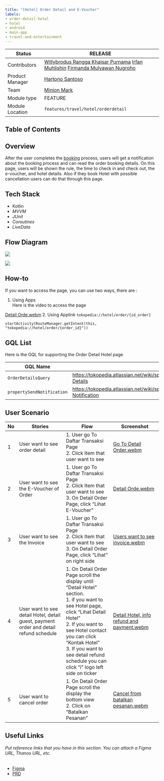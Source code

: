 ```yaml
---
title: "[Hotel] Order Detail and E-Voucher"
labels:
- order-detail-hotel
- hotel
- android
- main-app
- travel-and-entertainment
---
```



| **Status** |  <!--start status:GREEN-->RELEASE<!--end status-->  |
| --- | --- |
| Contributors | [Willybrodus Rangga Khaisar Purnama](https://tokopedia.atlassian.net/wiki/people/62cb5c393d382dfc9c5f11d2?ref=confluence) [Irfan Muhlishin](https://tokopedia.atlassian.net/wiki/people/5bfe19e5128c7106f57662cc?ref=confluence) [Firmanda Mulyawan Nugroho](https://tokopedia.atlassian.net/wiki/people/5d91c148fdfa560dcc3a040f?ref=confluence) |
| Product Manager | [Hartono Santoso](https://tokopedia.atlassian.net/wiki/people/5c6f1fc4017b4a53c68aa479?ref=confluence) |
| Team | [Minion Mark](https://tokopedia.atlassian.net/people/team/54372146-8afa-46e4-8de3-783c53a0cc3b) |
| Module type | <!--start status:RED-->FEATURE<!--end status--> |
| Module Location | `features/travel/hotel/orderdetail` |

## Table of Contents

<!--toc-->

## Overview

After the user completes the [booking](https://tokopedia.atlassian.net/wiki/spaces/PA/pages/2237991807/Hotel+Booking+Hotel) process, users will get a notification about the booking process and can read the order booking details. On this page, users will be shown the rule, the time to check in and check out, the e-voucher, and hotel details. Also if they book Hotel with possible cancellation users can do that through this page. 

## Tech Stack

- Kotlin
- *MVVM*
- *JUnit*
- *Coroutines*
- *LiveData*

## Flow Diagram

![](https://docs-android.tokopedia.net/images/docs/hotel/Hotel-Home-Page-Order-Hotel-Detail.png)

![](https://docs-android.tokopedia.net/images/docs/hotel/Hotel-Home-Page-E-voucher-Hotel.png)

## How-to

If you want to access the page, you can use two ways, there are :

1. Using Apps   
Here is the video to access the page 

[Detail Orde.webm](/wiki/download/attachments/2244149474/Detail%20Orde.webm?version=1&modificationDate=1683805400824&cacheVersion=1&api=v2)
2. Using Applink `tokopedia://hotel/order/{id_order}`



```
startActivity(RouteManager.getIntent(this, "tokopedia://hotel/order/{order_id}"))
```

## GQL List

Here is the GQL for supporting the Order Detail Hotel page



| **GQL Name** | **Documentation** | **Description** |
| --- | --- | --- |
| `OrderDetailsQuery` | <https://tokopedia.atlassian.net/wiki/spaces/TR/pages/478347287/Hotel+Order+History#Order-Details>  | For get Order Detail |
| `propertySendNotification` | <https://tokopedia.atlassian.net/wiki/spaces/TR/pages/478347287/Hotel+Order+History#Send-Notification>  | To send Notification |

## User Scenario



| **No** | **Stories** | **Flow** | **Screenshot** |
| --- | --- | --- | --- |
| 1 | User want to see order detail | 1. User go To Daftar Transaksi Page<br/>2. Click Item that user want to see<br/> | [Go To Detail Order.webm](/wiki/download/attachments/2244149474/Go%20To%20Detail%20Order.webm?version=1&modificationDate=1683806532704&cacheVersion=1&api=v2)<br/> |
| 2 | User want to see the E-Voucher of Order | 1. User go To Daftar Transaksi Page<br/>2. Click Item that user want to see<br/>3. On Detail Order Page, click “Lihat E-Voucher”<br/> | [Detail Orde.webm](/wiki/download/attachments/2244149474/Detail%20Orde.webm?version=1&modificationDate=1683805400824&cacheVersion=1&api=v2)<br/> |
| 3 | User want to see the Invoice | 1. User go To Daftar Transaksi Page<br/>2. Click Item that user want to see<br/>3. On Detail Order Page, click “Lihat” on right side<br/> | [Users want to see invoice.webm](/wiki/download/attachments/2244149474/Users%20want%20to%20see%20invoice.webm?version=1&modificationDate=1683806935771&cacheVersion=1&api=v2)<br/> |
| 4 | User want to see detail Hotel, detail guest, payment order and detail refund schedule | 1. On Detail Order Page scroll the display until “Detail Hotel” section.<br/>	1. if you want to see Hotel page, click “Lihat Detail Hotel”<br/>	2. If you want to see Hotel contact you can click “Kontak Hotel”<br/>	3. If you want to see detail refund schedule you can click “i” logo left side on ticker<br/> | [Detail Hotel, info refund and payment.webm](/wiki/download/attachments/2244149474/Detail%20Hotel,%20info%20refund%20and%20payment.webm?version=1&modificationDate=1683807895626&cacheVersion=1&api=v2)<br/> |
| 5 | User want to cancel order | 1. On Detail Order Page scroll the display the bottom view<br/>2. Click on “Batalkan Pesanan”<br/> | [Cancel from batalkan pesanan.webm](/wiki/download/attachments/2244149474/Cancel%20from%20batalkan%20pesanan.webm?version=1&modificationDate=1683811114575&cacheVersion=1&api=v2)<br/> |

## Useful Links

###### *Put reference links that you have in this section. You can attach a Figma URL, Thanos URL, etc.*

- [Figma](https://www.figma.com/file/PxEOtpZawpxhw73GqerP5B/%5BUI---M---HOTEL%5D-All-Screens?type=design&node-id=0-10874&t=Pn3ckBazcpXuqEgd-0)
- [PRD](/wiki/spaces/TR/pages/456983079/Hotel+PRD+-+MVP+Release)
